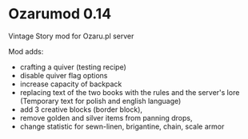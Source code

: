 # Ozarumod 0.14
Vintage Story mod for Ozaru.pl server

Mod adds:
- crafting a quiver (testing recipe)
- disable quiver flag options
- increase capacity of backpack 
- replacing text of the two books with the rules and the server's lore (Temporary text for polish and english language)
- add 3 creative blocks (border block),
- remove golden and silver items from panning drops,
- change statistic for sewn-linen, brigantine, chain, scale armor
